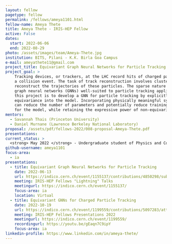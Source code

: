 ```yaml
---
layout: fellow
pagetype: fellow
permalink: /fellows/ameya1101.html
fellow-name: Ameya Thete
title: Ameya Thete - IRIS-HEP Fellow
active: False
dates:
  start: 2022-06-06
  end: 2022-08-29
photo: /assets/images/team/Ameya-Thete.jpg
institution: BITS, Pilani - K.K. Birla Goa Campus
e-mail: ameyathete11@gmail.com
project_title: Equivariant Graph Neural Networks for Particle Tracking
project_goal: >
    Tracking devices, or trackers, at the LHC record hits of charged particles produced in
    a collision event. The task of track reconstruction involves clustering tracker hits to
    reconstruct the trajectories of these particles. The sparse nature of tracking data makes
    graph neural networks (GNNs) well-suited to particle tracking applications. The goal of
    this project is to develop a GNN for particle tracking by explicitly incorporating rotational
    equivariance into the model. Incorporating physically meaningful symmetries into the GNN
    can reduce the number of parameters and potentially reduce training and inference times
    for the model, while retaining the expressive power of non-equivariant GNNs.
mentors:
  - Savannah Thais (Princeton University)
  - Daniel Murnane (Lawrence Berkeley National Laboratory)
proposal: /assets/pdf/fellows-2022/008-proposal-Ameya-Thete.pdf
presentations:
current_status: >
  <strong> May 2022 </strong> - Undergraduate student of Physics and Computer Science at BITS, Pilani - K.K. Birla Goa Campus.
github-username: ameya1101
focus-area:
  - ia
presentations:
  - title: Equivariant Graph Neural Networks for Particle Tracking
    date: 2022-06-13
    url: https://indico.cern.ch/event/1155137/contributions/4850298/subcontributions/385039/attachments/2461289/4219922/Ameya-Thete.pdf
    meeting: IRIS-HEP Fellows "Lightning" Talks
    meetingurl: https://indico.cern.ch/event/1155137/
    focus-area: ia
    location: Virtual
  - title: Equivariant GNNs for Charged Particle Tracking
    date: 2022-10-19
    url: https://indico.cern.ch/event/1199559/contributions/5097283/attachments/2531421/4355522/IRIS-HEP%20Presentation%20-%20Ameya.pdf
    meeting: IRIS-HEP Fellows Presentations 2022
    meetingurl: https://indico.cern.ch/event/1199559/
    recordingurl: https://youtu.be/gEaqn7C9ipY
    focus-area: ia
linkedin-profile: https://www.linkedin.com/in/ameya-thete/
---
```

